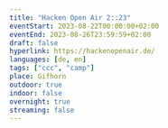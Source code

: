 ```yaml
---
title: "Hacken Open Air 2::23"
eventStart: 2023-08-22T00:00:00+02:00
eventEnd: 2023-08-26T23:59:59+02:00
draft: false
hyperlink: https://hackenopenair.de/
languages: [de, en]
tags: ["ccc", "camp"]
place: Gifhorn
outdoor: true
indoor: false
overnight: true
streaming: false
---
```


